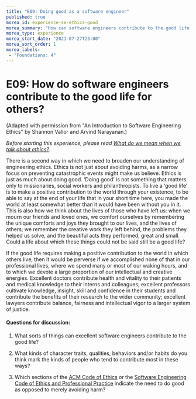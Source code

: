 ```yaml
---
title: "E09: Doing good as a software engineer"
published: true
morea_id: experience-se-ethics-good
morea_summary: "How can software engineers contribute to the good life for others?"
morea_type: experience
morea_start_date: "2021-07-27T23:00"
morea_sort_order: 1
morea_labels:
 - "Foundations: 4"
---
```


# E09: How do software engineers contribute to the good life for others?

(Adapted with permission from "An Introduction to Software Engineering Ethics" by Shannon Vallor and Arvind Narayanan.)

*Before starting this experience, please read [What do we mean when we talk about ethics?](reading-se-ethics-intro.html).*

There is a second way in which we need to broaden our understanding of engineering
ethics. Ethics is not just about avoiding harms, as a narrow focus on preventing
catastrophic events might make us believe. Ethics is just as much about doing good.
‘Doing good’ is not something that matters only to missionaries, social workers and
philanthropists. To live a ‘good life’ is to make a positive contribution to the world
through your existence, to be able to say at the end of your life that in your short time
here, you made the world at least somewhat better than it would have been without you in
it. This is also how we think about the lives of those who have left us: when we mourn
our friends and loved ones, we comfort ourselves by remembering the unique comforts
and joys they brought to our lives, and the lives of others; we remember the creative work
they left behind, the problems they helped us solve, and the beautiful acts they performed,
great and small. Could a life about which these things could not be said still be a good life?

If the good life requires making a positive contribution to the world in which others live,
then it would be perverse if we accomplished none of that in our professional lives, where
we spend many or most of our waking hours, and to which we devote a large proportion
of our intellectual and creative energies. Excellent doctors contribute health and vitality
to their patients and medical knowledge to their interns and colleagues; excellent
professors cultivate knowledge, insight, skill and confidence in their students and contribute
the benefits of their research to the wider community; excellent lawyers contribute balance,
fairness and intellectual vigor to a larger system of justice. 

#### Questions for discussion:

  1. What sorts of things can excellent software engineers contribute to
     the good life? 
     
  2. What kinds of character traits, qualities, behaviors and/or habits do
     you think mark the kinds of people who tend to contribute most in these ways?
     
  3. Which sections of the [ACM Code of Ethics](https://www.acm.org/about/code-of-ethics) or the [Software Engineering Code of Ethics and Professional Practice](https://www.computer.org/web/education/code-of-ethics) indicate the need to do good as opposed to merely avoiding harm?
